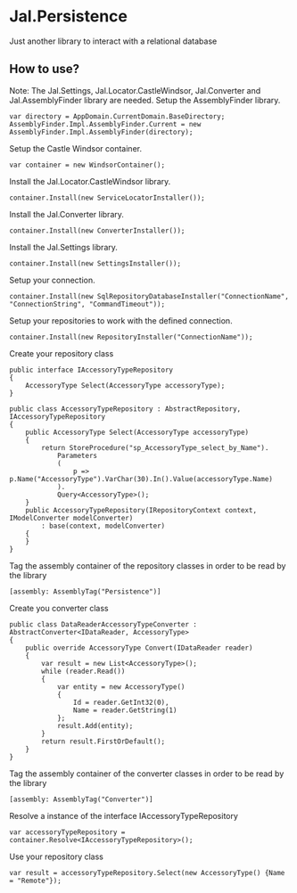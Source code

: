 # Jal.Persistence
Just another library to interact with a relational database
## How to use?
Note: The Jal.Settings, Jal.Locator.CastleWindsor, Jal.Converter and Jal.AssemblyFinder library are needed.
Setup the AssemblyFinder library.

    var directory = AppDomain.CurrentDomain.BaseDirectory;
    AssemblyFinder.Impl.AssemblyFinder.Current = new AssemblyFinder.Impl.AssemblyFinder(directory);
    
Setup the Castle Windsor container.

    var container = new WindsorContainer();
  
Install the Jal.Locator.CastleWindsor library.

    container.Install(new ServiceLocatorInstaller());
    
Install the Jal.Converter library.

    container.Install(new ConverterInstaller());
    
Install the Jal.Settings library.

    container.Install(new SettingsInstaller());
    
Setup your connection.

    container.Install(new SqlRepositoryDatabaseInstaller("ConnectionName", "ConnectionString", "CommandTimeout"));
    
Setup your repositories to work with the defined connection.

    container.Install(new RepositoryInstaller("ConnectionName"));
    
Create your repository class

    public interface IAccessoryTypeRepository
    {
        AccessoryType Select(AccessoryType accessoryType);
    }
    
    public class AccessoryTypeRepository : AbstractRepository, IAccessoryTypeRepository
    {
        public AccessoryType Select(AccessoryType accessoryType)
        {
            return StoreProcedure("sp_AccessoryType_select_by_Name").
                Parameters
                (
                    p => p.Name("AccessoryType").VarChar(30).In().Value(accessoryType.Name)
                ).
                Query<AccessoryType>();
        }
        public AccessoryTypeRepository(IRepositoryContext context, IModelConverter modelConverter)
            : base(context, modelConverter)
        {
        }
    }
    
Tag the assembly container of the repository classes in order to be read by the library

    [assembly: AssemblyTag("Persistence")]
    
Create you converter class

    public class DataReaderAccessoryTypeConverter : AbstractConverter<IDataReader, AccessoryType>
    {
        public override AccessoryType Convert(IDataReader reader)
        {
            var result = new List<AccessoryType>();
            while (reader.Read())
            {
                var entity = new AccessoryType()
                {
                    Id = reader.GetInt32(0),
                    Name = reader.GetString(1)
                };
                result.Add(entity);
            }
            return result.FirstOrDefault();
        }
    }
    
Tag the assembly container of the converter classes in order to be read by the library

    [assembly: AssemblyTag("Converter")]
    
Resolve a instance of the interface IAccessoryTypeRepository

    var accessoryTypeRepository = container.Resolve<IAccessoryTypeRepository>();
    
Use your repository class

    var result = accessoryTypeRepository.Select(new AccessoryType() {Name = "Remote"});
